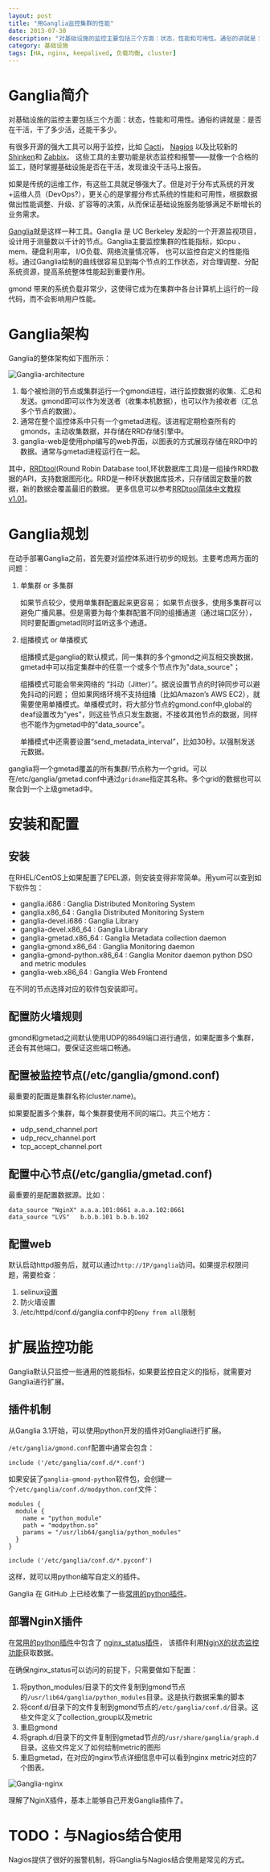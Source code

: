 ```yaml
---
layout: post
title: "用Ganglia监控集群的性能"
date: 2013-07-30
description: "对基础设施的监控主要包括三个方面：状态，性能和可用性。通俗的讲就是：是否在干活，干了多少活，还能干多少。与Cacti、Nagios、Zabbix等工具相比，Ganglia更关注整个集群的性能和可用性。可以用于集群的性能监控、分析和优化。"
category: 基础设施
tags: [HA, nginx, keepalived, 负载均衡, cluster]
---
```



# Ganglia简介

对基础设施的监控主要包括三个方面：状态，性能和可用性。通俗的讲就是：是否在干活，干了多少活，还能干多少。

有很多开源的强大工具可以用于监控，比如
[Cacti](http://www.cacti.net/)，
[Nagios](http://www.nagios.org)
以及比较新的
[Shinken](http://www.shinken-monitoring.org/)和
[Zabbix](http://www.zabbix.com)。
这些工具的主要功能是状态监控和报警——就像一个合格的监工，随时掌握基础设施是否在干活，发现谁没干活马上报告。

如果是传统的运维工作，有这些工具就足够强大了。但是对于分布式系统的开发+运维人员（DevOps?），更关心的是掌握分布式系统的性能和可用性，根据数据做出性能调整、升级、扩容等的决策，从而保证基础设施服务能够满足不断增长的业务需求。


[Ganglia](http://ganglia.sourceforge.net/)就是这样一种工具。Ganglia 是 UC Berkeley 发起的一个开源监视项目，设计用于测量数以千计的节点。Ganglia主要监控集群的性能指标，如cpu 、mem、硬盘利用率， I/O负载、网络流量情况等，
也可以监控自定义的性能指标。通过Ganglia绘制的曲线很容易见到每个节点的工作状态，对合理调整、分配系统资源，提高系统整体性能起到重要作用。

gmond 带来的系统负载非常少，这使得它成为在集群中各台计算机上运行的一段代码，而不会影响用户性能。

# Ganglia架构

Ganglia的整体架构如下图所示：

![Ganglia-architecture](images/2013/ganglia/ganglia_architecture.gif)

1. 每个被检测的节点或集群运行一个gmond进程，进行监控数据的收集、汇总和发送。gmond即可以作为发送者（收集本机数据），也可以作为接收者（汇总多个节点的数据）。
2. 通常在整个监控体系中只有一个gmetad进程。该进程定期检查所有的gmonds，主动收集数据，并存储在RRD存储引擎中。
3. ganglia-web是使用php编写的web界面，以图表的方式展现存储在RRD中的数据。通常与gmetad进程运行在一起。

其中，[RRDtool](http://oss.oetiker.ch/rrdtool/)(Round Robin Database tool,环状数据库工具)是一组操作RRD数据的API，支持数据图形化。RRD是一种环状数据库技术，只存储固定数量的数据，新的数据会覆盖最旧的数据。
更多信息可以参考[RRDtool简体中文教程 v1.01](http://bbs.chinaunix.net/forum.php?mod=viewthread&tid=864861&page=1)。

# Ganglia规划

在动手部署Ganglia之前，首先要对监控体系进行初步的规划。主要考虑两方面的问题：

1. 单集群 or 多集群

   如果节点较少，使用单集群配置起来更容易；
   如果节点很多，使用多集群可以避免广播风暴。但是需要为每个集群配置不同的组播通道（通过端口区分），同时要配置gmetad同时监听这多个通道。

2. 组播模式 or 单播模式

   组播模式是ganglia的默认模式，同一集群的多个gmond之间互相交换数据，gmetad中可以指定集群中的任意一个或多个节点作为"data_source"；

   组播模式可能会带来网络的 “抖动（Jitter）”。据说设置节点的时钟同步可以避免抖动的问题； 但如果网络环境不支持组播（比如Amazon’s AWS EC2），就需要使用单播模式。单播模式时，将大部分节点的gmond.conf中,global的deaf设置改为"yes"，则这些节点只发生数据，不接收其他节点的数据，同样也不能作为gmetad中的"data_source"。

   单播模式中还需要设置“send_metadata_interval”，比如30秒。以强制发送元数据。


ganglia将一个gmetad覆盖的所有集群/节点称为一个grid。可以在/etc/ganglia/gmetad.conf中通过`gridname`指定其名称。多个grid的数据也可以聚合到一个上级gmetad中。

# 安装和配置

## 安装

在RHEL/CentOS上如果配置了EPEL源，则安装变得非常简单。用yum可以查到如下软件包：

- ganglia.i686 : Ganglia Distributed Monitoring System
- ganglia.x86_64 : Ganglia Distributed Monitoring System
- ganglia-devel.i686 : Ganglia Library
- ganglia-devel.x86_64 : Ganglia Library
- ganglia-gmetad.x86_64 : Ganglia Metadata collection daemon
- ganglia-gmond.x86_64 : Ganglia Monitoring daemon
- ganglia-gmond-python.x86_64 : Ganglia Monitor daemon python DSO and metric modules
- ganglia-web.x86_64 : Ganglia Web Frontend

在不同的节点选择对应的软件包安装即可。

## 配置防火墙规则

gmond和gmetad之间默认使用UDP的8649端口进行通信，如果配置多个集群，还会有其他端口。要保证这些端口畅通。



## 配置被监控节点(/etc/ganglia/gmond.conf)


最重要的配置是集群名称(cluster.name)。

如果要配置多个集群，每个集群要使用不同的端口。共三个地方：

- udp_send_channel.port
- udp_recv_channel.port
- tcp_accept_channel.port

## 配置中心节点(/etc/ganglia/gmetad.conf)

最重要的是配置数据源。比如：

    data_source "NginX" a.a.a.101:8661 a.a.a.102:8661
    data_source "LVS"   b.b.b.101 b.b.b.102



## 配置web

默认启动httpd服务后，就可以通过`http://IP/ganglia`访问。如果提示权限问题，需要检查：

1. selinux设置
2. 防火墙设置
3. /etc/httpd/conf.d/ganglia.conf中的`Deny from all`限制

# 扩展监控功能

Ganglia默认只监控一些通用的性能指标，如果要监控自定义的指标，就需要对Ganglia进行扩展。

## 插件机制

从Ganglia 3.1开始，可以使用python开发的插件对Ganglia进行扩展。

`/etc/ganglia/gmond.conf`配置中通常会包含：

    include ('/etc/ganglia/conf.d/*.conf')

如果安装了`ganglia-gmond-python`软件包，会创建一个`/etc/ganglia/conf.d/modpython.conf`文件：

```
modules {
  module {
    name = "python_module"
    path = "modpython.so"
    params = "/usr/lib64/ganglia/python_modules"
  }
}

include ('/etc/ganglia/conf.d/*.pyconf')
```

这样，就可以用python编写自定义的插件。

Ganglia 在 GitHub 上已经收集了一些[常用的python插件](https://github.com/ganglia/gmond_python_modules)。


## 部署NginX插件

在[常用的python插件](https://github.com/ganglia/gmond_python_modules)中包含了
[nginx_status插件](https://github.com/ganglia/gmond_python_modules/tree/master/nginx_status)，
该插件利用[NginX的状态监控功能](/nginx_keepalived.html#menuIndex9)获取数据。

在确保nginx_status可以访问的前提下，只需要做如下配置：

1. 将python_modules/目录下的文件复制到gmond节点的`/usr/lib64/ganglia/python_modules`目录。这是执行数据采集的脚本
2. 将conf.d/目录下的文件复制到gmond节点的`/etc/ganglia/conf.d/`目录。这些文件定义了collection_group以及metric
3. 重启gmond
4. 将graph.d/目录下的文件复制到gmetad节点的`/usr/share/ganglia/graph.d`目录。这些文件定义了如何绘制metric的图形
5. 重启gmetad，在对应的nginx节点详细信息中可以看到nginx metric对应的7个图表。


![Ganglia-nginx](images/2013/ganglia/ganglia_nginx.png)

理解了NginX插件，基本上能够自己开发Ganglia插件了。



# TODO：与Nagios结合使用

Nagios提供了很好的报警机制，将Ganglia与Nagios结合使用是常见的方式。






